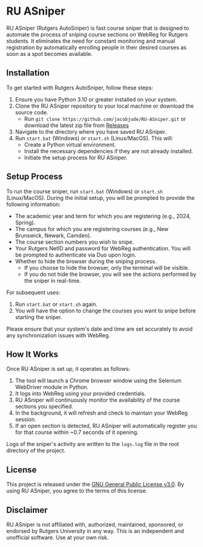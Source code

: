 # RU ASniper 

RU ASniper (Rutgers AutoSniper) is fast course sniper that is designed to automate the process of sniping course sections on WebReg for Rutgers students. It eliminates the need for constant monitoring and manual registration by automatically enrolling people in their desired courses as soon as a spot becomes available.

## Installation

To get started with Rutgers AutoSniper, follow these steps:

1. Ensure you have Python 3.10 or greater installed on your system.
2. Clone the RU ASniper repository to your local machine or download the source code.
   - Run `git clone https://github.com/jacobjude/RU-ASniper.git` or download the latest zip file from [Releases](https://github.com/jacobjude/RU-ASniper/releases)
4. Navigate to the directory where you have saved RU ASniper.
5. Run `start.bat` (Windows) or `start.sh` (Linux/MacOS). This will:
   - Create a Python virtual environment.
   - Install the necessary dependencies if they are not already installed.
   - Initiate the setup process for RU ASniper.

## Setup Process

To run the course sniper, run `start.bat` (Windows) or `start.sh` (Linux/MacOS).
During the initial setup, you will be prompted to provide the following information:

- The academic year and term for which you are registering (e.g., 2024, Spring).
- The campus for which you are registering courses (e.g., New Brunswick, Newark, Camden).
- The course section numbers you wish to snipe.
- Your Rutgers NetID and password for WebReg authentication. You will be prompted to authenticate via Duo upon login.
- Whether to hide the browser during the sniping process.
   - If you choose to hide the browser, only the terminal will be visible.
   - If you do not hide the browser, you will see the actions performed by the sniper in real-time.

For subsequent uses:

1. Run `start.bat` or `start.sh` again.
2. You will have the option to change the courses you want to snipe before starting the sniper.

Please ensure that your system's date and time are set accurately to avoid any synchronization issues with WebReg.

## How It Works

Once RU ASniper is set up, it operates as follows:

1. The tool will launch a Chrome browser window using the Selenium WebDriver module in Python.
2. It logs into WebReg using your provided credentials.
3. RU ASniper will continuously monitor the availability of the course sections you specified.
4. In the background, it will refresh and check to maintain your WebReg session.
5. If an open section is detected, RU ASniper will automatically register you for that course within ~0.7 seconds of it opening.

Logs of the sniper's activity are written to the `logs.log` file in the root directory of the project.

## License

This project is released under the [GNU General Public License v3.0](LICENSE). By using RU ASniper, you agree to the terms of this license.

## Disclaimer

RU ASniper is not affiliated with, authorized, maintained, sponsored, or endorsed by Rutgers University in any way. This is an independent and unofficial software. Use at your own risk.
